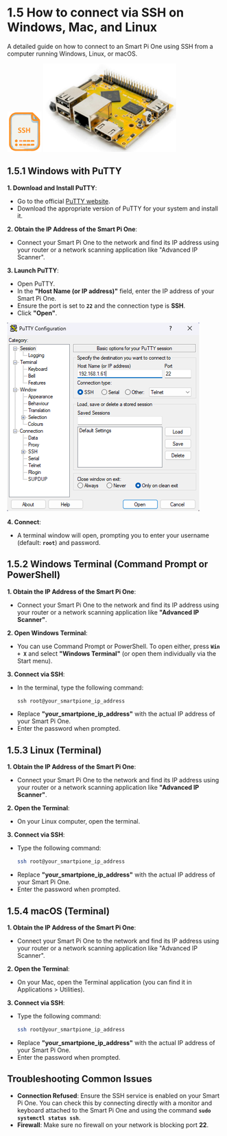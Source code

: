 # 1.5 How to connect via SSH on Windows, Mac, and Linux

A detailed guide on how to connect to an Smart Pi One using SSH from a computer running Windows, Linux, or macOS.

<img src="../../img/SmartPi/SmartPi_Connect_Ssh/SmartPi_Connect_Ssh_1.png" alt="Smartpad rotation screen 1" width="80">
<img src="../../img/SmartPi/Connect_Ssh/connect_ssh_smart_pi_one_1.png" alt="Smartpad rotation screen 1" width="310">

## 1.5.1 Windows with PuTTY

**1. Download and Install PuTTY**:
   - Go to the official [PuTTY website](https://www.chiark.greenend.org.uk/~sgtatham/putty/latest.html).
   - Download the appropriate version of PuTTY for your system and install it.

**2. Obtain the IP Address of the Smart Pi One**:
   - Connect your Smart Pi One to the network and find its IP address using your router or a network scanning application like "Advanced IP Scanner".

**3. Launch PuTTY**:
   - Open PuTTY.
   - In the **"Host Name (or IP address)"** field, enter the IP address of your Smart Pi One.
   - Ensure the port is set to **`22`** and the connection type is **SSH**.
   - Click **"Open"**.

   ![Smart pi one - Connect ssh](/img/SmartPi/Connect_Ssh/connect_ssh_smart_pi_one_2.png)

**4. Connect**:
   - A terminal window will open, prompting you to enter your username (default: **`root`**) and password.

## 1.5.2 Windows Terminal (Command Prompt or PowerShell)

**1. Obtain the IP Address of the Smart Pi One**:
   - Connect your Smart Pi One to the network and find its IP address using your router or a network scanning application like **"Advanced IP Scanner"**.

**2. Open Windows Terminal**:
   - You can use Command Prompt or PowerShell. To open either, press **`Win + X`** and select **"Windows Terminal"** (or open them individually via the Start menu).

**3. Connect via SSH**:
   - In the terminal, type the following command:
     ```powershell
     ssh root@your_smartpione_ip_address
     ```
   - Replace **"your_smartpione_ip_address"** with the actual IP address of your Smart Pi One.
   - Enter the password when prompted.


## 1.5.3 Linux (Terminal)

**1. Obtain the IP Address of the Smart Pi One**:
   - Connect your Smart Pi One to the network and find its IP address using your router or a network scanning application like **"Advanced IP Scanner"**.

**2. Open the Terminal**:
   - On your Linux computer, open the terminal.

**3. Connect via SSH**:
   - Type the following command:
     ```bash
     ssh root@your_smartpione_ip_address
     ```
   - Replace **"your_smartpione_ip_address"** with the actual IP address of your Smart Pi One.
   - Enter the password when prompted.

## 1.5.4 macOS (Terminal)

**1. Obtain the IP Address of the Smart Pi One**:
   - Connect your Smart Pi One to the network and find its IP address using your router or a network scanning application like "Advanced IP Scanner".

**2. Open the Terminal**:
   - On your Mac, open the Terminal application (you can find it in Applications > Utilities).

**3. Connect via SSH**:
   - Type the following command:
     ```bash
     ssh root@your_smartpione_ip_address
     ```
   - Replace **"your_smartpione_ip_address"** with the actual IP address of your Smart Pi One.
   - Enter the password when prompted.

## Troubleshooting Common Issues

- **Connection Refused**: Ensure the SSH service is enabled on your Smart Pi One. You can check this by connecting directly with a monitor and keyboard attached to the Smart Pi One and using the command **`sudo systemctl status ssh`**.
- **Firewall**: Make sure no firewall on your network is blocking port **22**.

